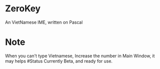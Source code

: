 # ZeroKey
An VietNamese IME, written on Pascal
# Note
When you can't type Vietnamese, Increase the number in Main Window, it may helps
#Status
Currently Beta, and ready for use.
